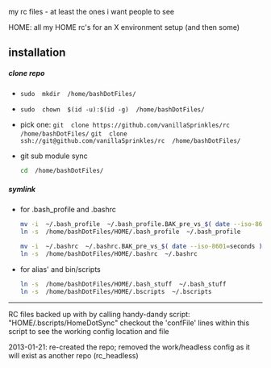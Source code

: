 my rc files - at least the ones i want people to see

HOME: all my HOME rc's for an X environment setup (and then some)


## installation



##### clone repo
- `sudo  mkdir  /home/bashDotFiles/`
- `sudo  chown  $(id -u):$(id -g)  /home/bashDotFiles/`
- pick one:
  `git  clone https://github.com/vanillaSprinkles/rc  /home/bashDotFiles/`
  `git  clone ssh://git@github.com/vanillaSprinkles/rc  /home/bashDotFiles/`

- git sub module sync
  ``` bash
  cd  /home/bashDotFiles/
  
  ```



##### symlink
- for .bash_profile and .bashrc
  ``` bash
  mv -i  ~/.bash_profile  ~/.bash_profile.BAK_pre_vs_$( date --iso-8601=seconds )
  ln -s  /home/bashDotFiles/HOME/.bash_profile  ~/.bash_profile
  ```


  ``` bash
  mv -i  ~/.bashrc  ~/.bashrc.BAK_pre_vs_$( date --iso-8601=seconds )
  ln -s  /home/bashDotFiles/HOME/.bashrc  ~/.bashrc
  ```


- for alias' and bin/scripts
  ``` bash
  ln -s  /home/bashDotFiles/HOME/.bash_stuff  ~/.bash_stuff
  ln -s  /home/bashDotFiles/HOME/.bscripts  ~/.bscripts
  ```



----



RC files backed up with by calling handy-dandy script: "HOME/.bscripts/HomeDotSync"
	checkout the 'confFile' lines within this script to see the working config location and file

2013-01-21:
	re-created the repo; removed the work/headless config as it will exist as another repo (rc_headless)


